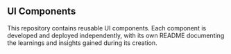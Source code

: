 ## UI Components

This repository contains reusable UI components. Each component is developed and deployed independently, with its own README documenting the learnings and insights gained during its creation.
